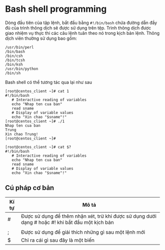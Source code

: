 # Bash shell programming
Dòng đầu tiên của tập lệnh, bắt đầu bằng `#!/bin/bash` chứa đường dẫn đầy đủ của trình thông dịch sẽ được sử dụng trên tệp. Trình thông dịch được giao nhiệm vụ thực thi các câu lệnh tuân theo nó trong kịch bản lệnh. Thông dịch viên thường sử dụng bao gồm:
```
/usr/bin/perl
/bin/bash
/bin/csh
/bin/tcsh
/bin/ksh
/usr/bin/python
/bin/sh
```
Bash shell có thể tương tác qua lại như sau
```
[root@centos_client ~]# cat 1
#!/bin/bash
   # Interactive reading of variables
   echo "Nhap ten cua ban"
   read sname
   # Display of variable values
   echo "Xin chao "$sname"!"
[root@centos_client ~]# ./1
Nhap ten cua ban
Trung
Xin chao Trung!
[root@centos_client ~]#
```

```
[root@centos_client ~]# cat $?
#!/bin/bash
   # Interactive reading of variables
   echo "Nhap ten cua ban"
   read sname
   # Display of variable values
   echo "Xin chao "$sname"!"
```

## Cú pháp cơ bản

|Kí tự|Mô tả|
|---|---|
|#|Được sử dụng để thêm nhận xét, trừ khi được sử dụng dưới dạng # hoặc #! khi bắt đầu một kịch bản|
|   |   |Được sử dụng ở cuối dòng để biểu thị tiếp tục cho dòng tiếp theo|
|;|Được sử dụng để giải thích những gì sau một lệnh mới|
|$|Chỉ ra cái gì sau đây là một biến|